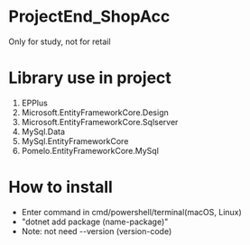 # ProjectEnd_ShopAcc
Only for study, not for retail
# Library use in project
1. EPPlus
2. Microsoft.EntityFrameworkCore.Design
3. Microsoft.EntityFrameworkCore.Sqlserver
4. MySql.Data
5. MySql.EntityFrameworkCore
6. Pomelo.EntityFrameworkCore.MySql
# How to install
* Enter command in cmd/powershell/terminal(macOS, Linux)
* "dotnet add package (name-package)"
* Note: not need --version (version-code)
  

